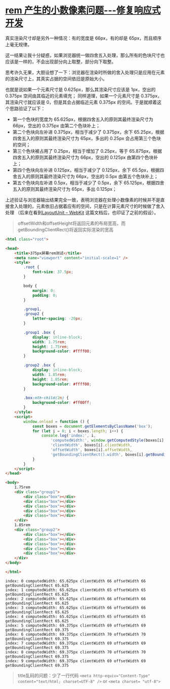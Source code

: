 # [rem 产生的小数像素问题---修复响应式开发](https://blog.csdn.net/tomihaohao/article/details/49781807)

真实渲染尺寸却是另外一种情况：有的宽度是 66px，有的却是 65px，而且顺序上毫无规律。

这一结果让我十分疑惑，如果浏览器统一做四舍五入处理，那么所有的色块尺寸也应该是一样的，不会出现部分向上取整，部分向下取整。

思考许久无果，大胆设想了一下：浏览器在渲染时所做的舍入处理只是应用在元素的渲染尺寸上，其真实占据的空间依旧是原始大小。

也就是说如果一个元素尺寸是 0.625px，那么其渲染尺寸应该是 1px，空出的 0.375px 空间由其临近的元素填充；
同样道理，如果一个元素尺寸是 0.375px，其渲染尺寸就应该是 0，但是其会占据临近元素 0.375px 的空间。于是就顺着这个思路验证了以下：

* 第一个色块的宽度为 65.625px，根据四舍五入的原则其最终渲染尺寸为 66px，空出的 0.375px 由第二个色块补上；
* 第二个色块向左补进 0.375px，相当于减少了 0.375px，余下 65.25px，根据四舍五入的原则其最终渲染尺寸为 65px，多出的 0.25px 会占用第三个色块的空间；
* 第三个色块被占用了 0.25px，相当于增加了 0.25px，等于 65.875px，根据四舍五入的原则其最终渲染尺寸为 66px，空出的 0.125px 由第四个色块补上；
* 第四个色块向左补进 0.125px，相当于减少了 0.125px，余下 65.5px，根据四舍五入的原则其最终渲染尺寸为 66px，空出的 0.5px 由第五个色块补上；
* 第五个色块向左补进 0.5px，相当于减少了 0.5px，余下 65.125px，根据四舍五入的原则其最终渲染尺寸为 65px，多出 0.125px；  

上述验证与浏览器输出结果完全一致，表明浏览器在处理小数像素的时候并不是直接舍入处理的，元素依旧占据着应有的空间，只是在计算元素尺寸的时候做了舍入处理
（后来在看到[LayoutUnit – WebKit](http://trac.webkit.org/wiki/LayoutUnit) 这篇文档后，也印证了之前的假设）。

> offsetWidth和offsetHeight将返回元素的布局宽高，而getBoundingClientRect()将返回实际渲染的宽高

```html
<html class="root">

<head>
    <title>375px屏幕rem测试</title>
    <meta name="viewport" content="initial-scale=1" />
    <style>
        .root {
            font-size: 37.5px;
        }

        body {
            margin: 0;
            padding: 0;
        }

        .group1,
        .group2 {
            letter-spacing: -20px;
        }

        .group1 .box {
            display: inline-block;
            width: 1.75rem;
            height: 1.75rem;
            background-color: #ffff00;
        }

        .group2 .box {
            display: inline-block;
            width: 1.85rem;
            height: 1.85rem;
            background-color: #ffff00;
        }

        .box:nth-child(2n) {
            background-color: #ff00ff;
        }
    </style>
    <script>
        window.onload = function () {
            const boxes = document.getElementsByClassName('box');
            for (let i = 0; i < boxes.length; i++) {
                console.log('index:', i,
                    'computedWidth:', window.getComputedStyle(boxes[i], null).width,
                    'clientWidth', boxes[i].clientWidth,
                    'offsetWidth', boxes[i].offsetWidth,
                    'getBoundingClientRect().width', boxes[i].getBoundingClientRect().width);
            }
        }
    </script>
</head>

<body>
    1.75rem
    <div class="group1">
        <div class="box"></div>
        <div class="box"></div>
        <div class="box"></div>
        <div class="box"></div>
        <div class="box"></div>
    </div>
    1.85rem
    <div class="group2">
        <div class="box"></div>
        <div class="box"></div>
        <div class="box"></div>
        <div class="box"></div>
        <div class="box"></div>
    </div>
</body>

</html>
```
```
index: 0 computedWidth: 65.625px clientWidth 66 offsetWidth 66 getBoundingClientRect 65.625
index: 1 computedWidth: 65.625px clientWidth 65 offsetWidth 65 getBoundingClientRect 65.625
index: 2 computedWidth: 65.625px clientWidth 66 offsetWidth 66 getBoundingClientRect 65.625
index: 3 computedWidth: 65.625px clientWidth 66 offsetWidth 66 getBoundingClientRect 65.625
index: 4 computedWidth: 65.625px clientWidth 65 offsetWidth 65 getBoundingClientRect 65.625
index: 5 computedWidth: 69.375px clientWidth 69 offsetWidth 69 getBoundingClientRect 69.375
index: 6 computedWidth: 69.375px clientWidth 70 offsetWidth 70 getBoundingClientRect 69.375
index: 7 computedWidth: 69.375px clientWidth 69 offsetWidth 69 getBoundingClientRect 69.375
index: 8 computedWidth: 69.375px clientWidth 70 offsetWidth 70 getBoundingClientRect 69.375
index: 9 computedWidth: 69.375px clientWidth 69 offsetWidth 69 getBoundingClientRect 69.375
```

> title乱码的问题：少了一行代码 `<meta http-equiv="Content-Type" content="text/html; charset=UTF-8" />` or `<meta charset= "utf-8">`
